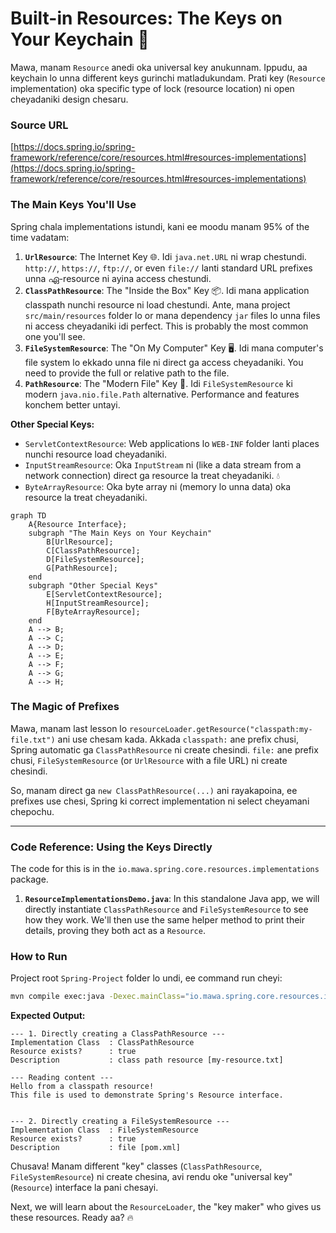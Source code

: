 # Built-in Resources: The Keys on Your Keychain 🔑

Mawa, manam `Resource` anedi oka universal key anukunnam. Ippudu, aa keychain lo unna different keys gurinchi matladukundam. Prati key (`Resource` implementation) oka specific type of lock (resource location) ni open cheyadaniki design chesaru.

### Source URL
[https://docs.spring.io/spring-framework/reference/core/resources.html#resources-implementations](https://docs.spring.io/spring-framework/reference/core/resources.html#resources-implementations)

### The Main Keys You'll Use
Spring chala implementations istundi, kani ee moodu manam 95% of the time vadatam:

1.  **`UrlResource`**: The Internet Key 🌐. Idi `java.net.URL` ni wrap chestundi. `http://`, `https://`, `ftp://`, or even `file://` lanti standard URL prefixes unna ഏ-resource ni ayina access chestundi.
2.  **`ClassPathResource`**: The "Inside the Box" Key 📦. Idi mana application classpath nunchi resource ni load chestundi. Ante, mana project `src/main/resources` folder lo or mana dependency `jar` files lo unna files ni access cheyadaniki idi perfect. This is probably the most common one you'll see.
3.  **`FileSystemResource`**: The "On My Computer" Key 🖥️. Idi mana computer's file system lo ekkado unna file ni direct ga access cheyadaniki. You need to provide the full or relative path to the file.
4.  **`PathResource`**: The "Modern File" Key 🚀. Idi `FileSystemResource` ki modern `java.nio.file.Path` alternative. Performance and features konchem better untayi.

**Other Special Keys:**
-   `ServletContextResource`: Web applications lo `WEB-INF` folder lanti places nunchi resource load cheyadaniki.
-   `InputStreamResource`: Oka `InputStream` ni (like a data stream from a network connection) direct ga resource la treat cheyadaniki. 💧
-   `ByteArrayResource`: Oka byte array ni (memory lo unna data) oka resource la treat cheyadaniki.

```mermaid
graph TD
    A{Resource Interface};
    subgraph "The Main Keys on Your Keychain"
        B[UrlResource];
        C[ClassPathResource];
        D[FileSystemResource];
        G[PathResource];
    end
    subgraph "Other Special Keys"
        E[ServletContextResource];
        H[InputStreamResource];
        F[ByteArrayResource];
    end
    A --> B;
    A --> C;
    A --> D;
    A --> E;
    A --> F;
    A --> G;
    A --> H;
```

### The Magic of Prefixes
Mawa, manam last lesson lo `resourceLoader.getResource("classpath:my-file.txt")` ani use chesam kada. Akkada `classpath:` ane prefix chusi, Spring automatic ga `ClassPathResource` ni create chesindi. `file:` ane prefix chusi, `FileSystemResource` (or `UrlResource` with a file URL) ni create chesindi.

So, manam direct ga `new ClassPathResource(...)` ani rayakapoina, ee prefixes use chesi, Spring ki correct implementation ni select cheyamani chepochu.

---
### Code Reference: Using the Keys Directly
The code for this is in the `io.mawa.spring.core.resources.implementations` package.

1.  **`ResourceImplementationsDemo.java`**: In this standalone Java app, we will directly instantiate `ClassPathResource` and `FileSystemResource` to see how they work. We'll then use the same helper method to print their details, proving they both act as a `Resource`.

### How to Run
Project root `Spring-Project` folder lo undi, ee command run cheyi:
```bash
mvn compile exec:java -Dexec.mainClass="io.mawa.spring.core.resources.implementations.ResourceImplementationsDemo"
```
**Expected Output:**
```
--- 1. Directly creating a ClassPathResource ---
Implementation Class  : ClassPathResource
Resource exists?      : true
Description           : class path resource [my-resource.txt]

--- Reading content ---
Hello from a classpath resource!
This file is used to demonstrate Spring's Resource interface.


--- 2. Directly creating a FileSystemResource ---
Implementation Class  : FileSystemResource
Resource exists?      : true
Description           : file [pom.xml]
```
Chusava! Manam different "key" classes (`ClassPathResource`, `FileSystemResource`) ni create chesina, avi rendu oke "universal key" (`Resource`) interface la pani chesayi.

Next, we will learn about the `ResourceLoader`, the "key maker" who gives us these resources. Ready aa? 🔥
